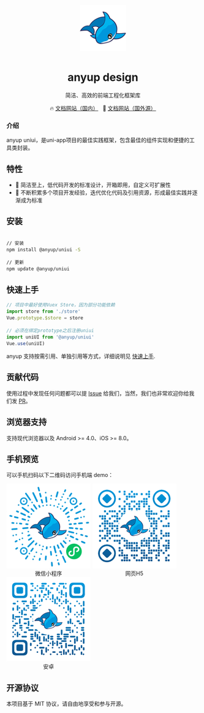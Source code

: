 <p align="center">
    <img alt="logo" src="/public/images/logo.png" width="120" style="margin-bottom: 10px;">
</p>

<h1 align="center">anyup design</h1>

<p align="center">简洁、高效的前端工程化框架库</p>

<p align="center">
  🔥 <a href="https://anyup.gitee.io/">文档网站（国内）</a>
  &nbsp;
  🌈 <a href="https://anyup.cn/">文档网站（国外源）</a>
</p>

### 介绍

anyup uniui，是uni-app项目的最佳实践框架，包含最佳的组件实现和便捷的工具类封装。

## 特性

- 💪 简洁至上，低代码开发的标准设计，开箱即用，自定义可扩展性
- 💪 不断积累多个项目开发经验，迭代优化代码及引用资源，形成最佳实践并逐渐成为标准

## 安装

```bash

// 安装
npm install @anyup/uniui -S

// 更新
npm update @anyup/uniui

```

## 快速上手

```js
// 项目中最好使用Vuex Store，因为部分功能依赖
import store from './store'
Vue.prototype.$store = store

// 必须在绑定prototype之后注册uniui
import uniUI from '@anyup/uniui'
Vue.use(uniUI)
```

anyup 支持按需引用、单独引用等方式，详细说明见 [快速上手](https://anyup.gitee.io/zh/guide/quickstart.html).

## 贡献代码

使用过程中发现任何问题都可以提 [Issue](https://github.com/anyup/uniui/issues) 给我们，当然，我们也非常欢迎你给我们发 [PR](https://github.com/anyup/uniui/pulls)。

## 浏览器支持

支持现代浏览器以及 Android >= 4.0、iOS >= 8.0。

## 手机预览

可以手机扫码以下二维码访问手机端 demo：

<div align="center" style="display:inline-block">
  <img src="/public/images/qr_wx.png" width="220" height="220" >
  <div>微信小程序</div>
</div>
<div align="center" style="display:inline-block">
  <img src="/public/images/qr_h5.png" width="220" height="220" >
  <div>网页H5</div>
</div>
<div align="center" style="display:inline-block">
  <img src="/public/images/qr_android.png" width="220" height="220" >
  <div>安卓</div>
</div>


## 开源协议

本项目基于 MIT 协议，请自由地享受和参与开源。
